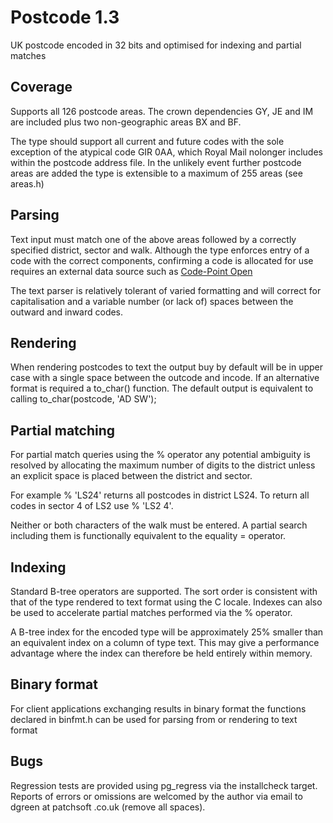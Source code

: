 Postcode 1.3
============
UK postcode encoded in 32 bits and optimised for indexing and partial matches


Coverage
--------
Supports all 126 postcode areas. The crown dependencies GY, JE and IM are
included plus two non-geographic areas BX and BF.

The type should support all current and future codes with the sole exception
of the atypical code GIR 0AA, which Royal Mail nolonger includes within the
postcode address file. In the unlikely event further postcode areas are added
the type is extensible to a maximum of 255 areas (see areas.h)


Parsing
-------
Text input must match one of the above areas followed by a correctly specified
district, sector and walk. Although the type enforces entry of a code with the
correct components, confirming a code is allocated for use requires an external
data source such as [Code-Point Open](http://www.ordnancesurvey.co.uk)

The text parser is relatively tolerant of varied formatting and will correct
for capitalisation and a variable number (or lack of) spaces between the
outward and inward codes.


Rendering
---------
When rendering postcodes to text the output buy by default will be in upper
case with a single space between the outcode and incode. If an alternative
format is required a to_char() function. The default output is equivalent to
calling to_char(postcode, 'AD SW');


Partial matching
----------------
For partial match queries using the % operator any potential ambiguity is
resolved by allocating the maximum number of digits to the district unless an
explicit space is placed between the district and sector.

For example % 'LS24' returns all postcodes in district LS24. To return all
codes in sector 4 of LS2 use % 'LS2 4'.

Neither or both characters of the walk must be entered. A partial search
including them is functionally equivalent to the equality = operator.


Indexing
--------
Standard B-tree operators are supported. The sort order is consistent with
that of the type rendered to text format using the C locale. Indexes can
also be used to accelerate partial matches performed via the % operator.

A B-tree index for the encoded type will be approximately 25% smaller than
an equivalent index on a column of type text. This may give a performance
advantage where the index can therefore be held entirely within memory.


Binary format
-------------
For client applications exchanging results in binary format the functions
declared in binfmt.h can be used for parsing from or rendering to text format


Bugs
----
Regression tests are provided using pg_regress via the installcheck target.
Reports of errors or omissions are welcomed by the author via email to
dgreen at patchsoft .co.uk (remove all spaces).
